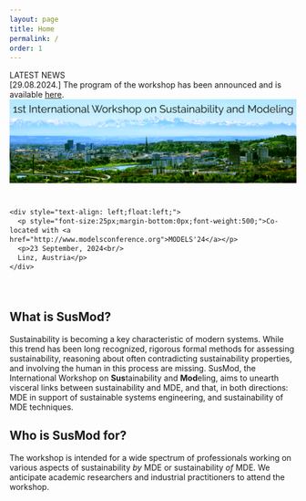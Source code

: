```yaml
---
layout: page
title: Home
permalink: /
order: 1
---
```


<div class="info">
    <div class="announcement-type">
        LATEST NEWS
    </div>
    <div class="announcement-content">
        [29.08.2024.] The program of the workshop has been announced and is available <a href="/program">here</a>.
    </div>
    <div class="announcement-date">
    </div>
</div>


<!--
<div class="info">
    <div class="announcement-type">
        LATEST NEWS
    </div>
    <div class="announcement-content">
        [06.08.2024.] Workshop dates are now final; we'll organize SusMod on Monday, 23 September, 2024.
    </div>
    <div class="announcement-date">
    </div>
</div>


<div class="info">
    <div class="announcement-type">
        LATEST NEWS
    </div>
    <div class="announcement-content">
        [16.07.2024.] The submission deadline has passed. Thank you for your submissions to this year's SusMod. The PC will now review your submissions and we'll notify you by August 7.
    </div>
    <div class="announcement-date">
    </div>
</div>

<div class="important">
    <div class="announcement-type">
        IMPORTANT NEWS
    </div>
    <div class="announcement-content">
        [28.06.2024.] The submission deadline has been extended by 10 days to **July 15**. Details <a href="/dates" style="color:white;text-decoration:underline;">here</a>.
    </div>
    <div class="announcement-date">
    </div>
	<br/>
</div>
-->

<div>
 <img src="/assets/susmod-header.png" alt="SusMod" class="center"><br/>
</div>

<div style="overflow: hidden;padding: 25px 25px 25px 0;">

	<div style="text-align: left;float:left;">
	  <p style="font-size:25px;margin-bottom:0px;font-weight:500;">Co-located with <a href="http://www.modelsconference.org">MODELS'24</a></p>
	  <p>23 September, 2024<br/>
	  Linz, Austria</p>
	</div>

<!--
	<div style="text-align: center;float:right;">
	 <form action="https://easychair.org/conferences/?conf=susmod2024" method="post" target="_blank"><button type="submit" class="button-submit">Submit your paper now!</button></form>
	 <br/>
	</div>
-->
</div>

## What is SusMod?

Sustainability is becoming a key characteristic of modern systems. While this trend has been long recognized, rigorous formal methods for assessing sustainability, reasoning about often contradicting sustainability properties, and involving the human in this process are missing.
SusMod, the International Workshop on <b>Sus</b>tainability and <b>Mod</b>eling, aims to unearth visceral links between sustainability and MDE, and that, in both directions: MDE in support of sustainable systems engineering, and sustainability of MDE techniques.

## Who is SusMod for?

The workshop is intended for a wide spectrum of professionals working on various aspects of sustainability <i>by</i> MDE or sustainability <i>of</i> MDE.
We anticipate academic researchers and industrial practitioners to attend the workshop.
